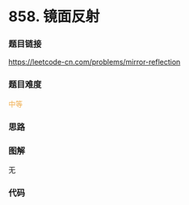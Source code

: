 # 858. 镜面反射

### 题目链接

https://leetcode-cn.com/problems/mirror-reflection

### 题目难度

<font color=#F0AD4E>中等</font>

### 思路



### 图解

无

### 代码

```python
```